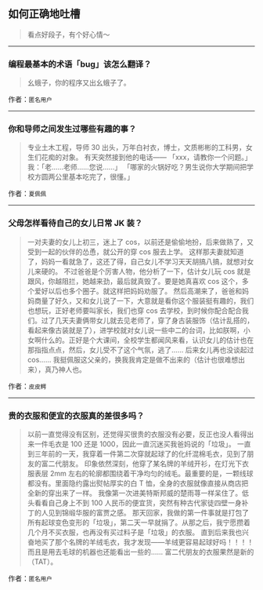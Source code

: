 ## 如何正确地吐槽

> 看点好段子，有个好心情～


 
---

### 编程最基本的术语「bug」该怎么翻译？

> 幺蛾子，你的程序又出幺蛾子了。


作者：`匿名用户`

---

### 你和导师之间发生过哪些有趣的事？

> 专业土木工程，导师 30 出头，万年白衬衣，博士，文质彬彬的工科男，女生们花痴的对象。
> 有天突然接到他的电话——
> 「xxx，请教你一个问题。」
> 我：「老……老师……您说……」
> 「哪家的火锅好吃？男生说你大学期间把学校方圆两公里基本吃完了，很懂。」


作者：`夏佩佩`

---

### 父母怎样看待自己的女儿日常 JK 装？

> 一对夫妻的女儿上初三，迷上了 cos，以前还是偷偷地扮，后来做熟了，又受到一起的伙伴的怂恿，就公开的穿 cos 服去上学。
> 这样那夫妻就知道了，妈妈一看就急了，这还了得，自己女儿不学习天天胡搞八搞，就想对女儿来硬的。
> 不过爸爸是个厉害人物，他分析了一下，估计女儿玩 cos 就是跟风，你越阻拦，她越来劲，最后就真毁了。要是她真喜欢 cos 这个，多个爱好以后也多个圈子。就这样把妈妈劝服了。
> 然后高潮来了，爸爸和妈妈商量了好久，又和女儿说了一下，大意就是看你这个服装挺有趣的，我们也想玩，正好老师要叫家长，我们也穿 cos 去学校，到时候你配合配合我们。过了几天夫妻俩带女儿就去见老师了，穿了身古装服饰（估计乱搭的，看起来像古装就是了），进学校就对女儿说一些中二的台词，比如朕啊，小女啊什么的。正好是个大课间，全校学生都闻风来看，认识女儿的估计也在那指指点点，然后，女儿受不了这个气氛，逃了……
> 后来女儿再也没谈起过 cos……
> 我挺佩服这父亲的，换我我肯定是做不出来的（估计也很难想出来），真乃神人也。


作者：`皮皮鳄`

---

### 贵的衣服和便宜的衣服真的差很多吗？

> 以前一直觉得没有区别，还觉得买很贵的衣服没有必要，反正也没人看得出来一件毛衣是 100 还是 1000，因此一直沉迷买我爸妈说的「垃圾」。
> 一直到三年前的一天，我穿着一件第二次穿就起球了的化纤混棉毛衣，见到了朋友的富二代朋友。
> 印象依然深刻，他穿了某名牌的羊绒开衫，在灯光下衣服表层 2mm 左右的轮廓都围绕着干净均匀的绒毛。最重要的是，一颗线球都没有。里面隐约露出熨帖厚实的白 T 恤，全身的衣服就像直接从商店把全新的穿出来了一样。
> 我像第一次进美特斯邦威的楚雨荨一样呆住了。低头看看自己身上不到 100 人民币的便宜货，突然有种古代家徒四壁一身补丁的人见到锦缎华服的富贾之感。
> 那天回家，我做的第一件事就是打包了所有起球变色变形的「垃圾」，第二天一早就捐了。从那之后，我宁愿攒着几个月不买衣服，也再没有买过料子是「垃圾」的衣服。
> 直到后来我也兴奋地买了那个名牌的羊绒毛衣，我才发现——羊绒更容易起球好吗！！！！而且是用去毛球的机器也还能看出一些的……
> 富二代朋友的衣服果然是新的（TAT）。


作者：`匿名用户`